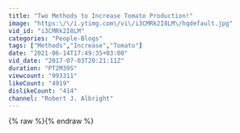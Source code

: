 ```yaml
---
title: "Two Methods to Increase Tomato Production!"
image: "https:\/\/i.ytimg.com\/vi\/i3CMRk2I8LM\/hqdefault.jpg"
vid_id: "i3CMRk2I8LM"
categories: "People-Blogs"
tags: ["Methods","Increase","Tomato"]
date: "2021-06-14T17:49:35+03:00"
vid_date: "2017-07-03T20:21:11Z"
duration: "PT2M39S"
viewcount: "993311"
likeCount: "4919"
dislikeCount: "414"
channel: "Robert J. Albright"
---
```

{% raw %}{% endraw %}
